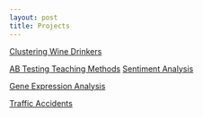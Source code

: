 ```yaml
---
layout: post
title: Projects
---
```



 [Clustering Wine Drinkers](https://github.com/JoomiK/WineDrinkers) 
 
 [AB Testing Teaching Methods]( https://github.com/JoomiK/AB-testing-teaching-methods
) 
 [Sentiment Analysis](https://github.com/JoomiK/Trump_Clinton_Tweets/blob/master/Trump_Clinton_tweets.ipynb) 

 [Gene Expression Analysis](https://github.com/JoomiK/GeneExpression) 

 [Traffic Accidents](https://github.com/JoomiK/Accidents/blob/master/Accidents.ipynb) 

